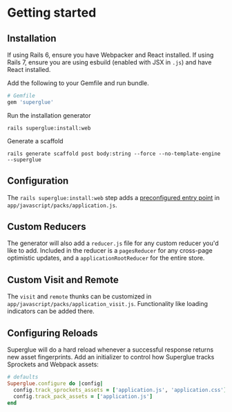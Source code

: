 # Getting started

## Installation

If using Rails 6, ensure you have Webpacker and React installed. If using
Rails 7, ensure you are using esbuild (enabled with JSX in `.js`) and
have React installed.


Add the following to your Gemfile and run bundle.

```ruby
# Gemfile
gem 'superglue'
```

Run the installation generator

```text
rails superglue:install:web
```

Generate a scaffold

```text
rails generate scaffold post body:string --force --no-template-engine --superglue
```

## Configuration

The `rails superglue:install:web` step adds a [preconfigured entry point] in
`app/javascript/packs/application.js`.

## Custom Reducers
The generator will also add a `reducer.js` file for any custom reducer you'd
like to add. Included in the reducer is a `pagesReducer` for any cross-page
optimistic updates, and a `applicationRootReducer` for the entire store.

## Custom Visit and Remote

The `visit` and `remote` thunks can be customized in
`app/javascript/packs/application_visit.js`. Functionality like loading
indicators can be added there.

## Configuring Reloads

Superglue will do a hard reload whenever a successful response returns new asset
fingerprints. Add an initializer to control how Superglue tracks Sprockets and
Webpack assets:

```ruby
# defaults
Superglue.configure do |config|
  config.track_sprockets_assets = ['application.js', 'application.css']
  config.track_pack_assets = ['application.js']
end
```


[preconfigured entry point]: https://github.com/thoughtbot/Superglue/blob/main/superglue_rails/lib/install/templates/web/application.js
